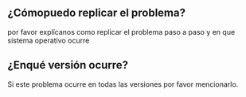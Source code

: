 ## ¿Cómopuedo replicar el problema?
por favor explícanos como replicar el problema paso a paso y en que sistema operativo ocurre
## ¿Enqué versión ocurre?
Si este problema ocurre en todas las versiones por favor mencionarlo.
